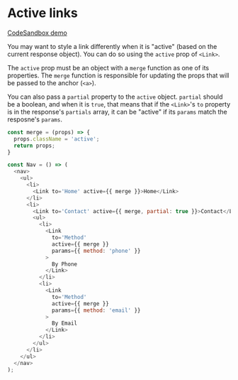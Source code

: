 # Active links

[CodeSandbox demo](https://codesandbox.io/github/pshrmn/curi/tree/master/examples/active-links)

You may want to style a link differently when it is "active" (based on the current response object). You can do so using the `active` prop of `<Link>`.

The `active` prop must be an object with a `merge` function as one of its properties. The `merge` function is responsible for updating the props that will be passed to the anchor (`<a>`).

You can also pass a `partial` property to the `active` object. `partial` should be a boolean, and when it is `true`, that means that if the `<Link>`'s `to` property is in the response's `partials` array, it can be "active" if its `params` match the resposne's `params`.

```js
const merge = (props) => {
  props.className = 'active';
  return props;
}

const Nav = () => (
  <nav>
    <ul>
      <li>
        <Link to='Home' active={{ merge }}>Home</Link>
      </li>
      <li>
        <Link to='Contact' active={{ merge, partial: true }}>Contact</Link>
        <ul>
          <li>
            <Link
              to='Method'
              active={{ merge }}
              params={{ method: 'phone' }}
            >
              By Phone
            </Link>
          </li>
          <li>
            <Link
              to='Method'
              active={{ merge }}
              params={{ method: 'email' }}
            >
              By Email
            </Link>
          </li>
        </ul>
      </li>
    </ul>
  </nav>
);
```
